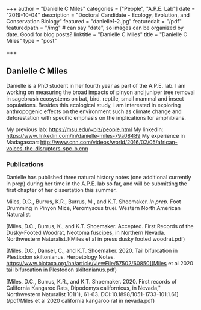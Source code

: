 +++
author = "Danielle C Miles"
categories = ["People", "A.P.E. Lab"]
date = "2019-10-04"
description = "Doctoral Candidate - Ecology, Evolution, and Conservation Biology"
featured = "danielle1-2.jpg"
featuredalt = "/pdf"
featuredpath = "/img"  # can say "date", so images can be organized by date. Good for blog posts?
linktitle = "Danielle C Miles"
title = "Danielle C Miles"
type = "post"

+++

## Danielle C Miles

Danielle is a PhD student in her fourth year as part of the A.P.E. lab. I am working on measuring the broad impacts of pinyon and juniper tree removal in sagebrush ecosystems on bat, bird, reptile, small mammal and insect populations. Besides this ecological study, I am interested in exploring anthropogenic effects on the environment such as climate change and deforestation with specific emphasis on the implications for amphibians.

My previous lab: https://msu.edu/~plz/people.html
My linkedin: https://www.linkedin.com/in/danielle-miles-79a08489
My experience in Madagascar: http://www.cnn.com/videos/world/2016/02/05/african-voices-the-disruptors-spc-b.cnn

### Publications

Danielle has published three natural history notes (one additional currently in prep) during her time in the A.P.E. lab so far, and will be submitting the first chapter of her dissertation this summer.

Miles, D.C., Burrus, K.R., Burrus, M., and K.T. Shoemaker. *In prep.* Foot Drumming in Pinyon Mice, Peromyscus truei. Western North American Naturalist.

[Miles, D.C., Burrus, K., and K.T. Shoemaker. Accepted. First Records of the Dusky-Footed Woodrat, Neotoma fuscipes, in Northern Nevada. Northwestern Naturalist.](Miles et al in press dusky footed woodrat.pdf)

[Miles, D.C., Danser, C., and K.T. Shoemaker. 2020. Tail bifurcation in Plestiodon skiltonianus. Herpetology Notes. https://www.biotaxa.org/hn/article/viewFile/57502/60850](Miles et al 2020 tail bifurcation in Plestodon skiltonianus.pdf)

[Miles, D.C.,  Burrus, K.R., and K.T. Shoemaker. 2020. First records of California Kangaroo Rats, Dipodomys californicus, in Nevada," Northwestern Naturalist 101(1), 61-63. DOI:10.1898/1051-1733-101.1.61](/pdf/Miles et al 2020 california kangaroo rat in nevada.pdf)

